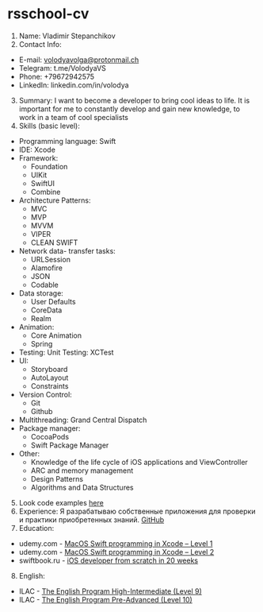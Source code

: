 # rsschool-cv

1. Name: Vladimir Stepanchikov
2. Contact Info:
* E-mail: volodyavolga@protonmail.ch
* Telegram: t.me/VolodyaVS
* Phone: +79672942575
* LinkedIn: linkedin.com/in/volodya
3. Summary:
I want to become a developer to bring cool ideas to life. It is important for me to constantly develop and gain new knowledge, to work in a team of cool specialists
4. Skills (basic level):
- Programming language: Swift
- IDE: Xcode
- Framework:
  - Foundation
  - UIKit
  - SwiftUI
  - Combine
- Architecture Patterns:
  - MVC
  - MVP
  - MVVM
  - VIPER
  - CLEAN SWIFT
- Network data- transfer tasks:
  - URLSession
  - Alamofire
  - JSON
  - Codable
- Data storage:
  - User Defaults 
  - CoreData
  - Realm
- Animation: 
  - Core Animation 
  - Spring
- Testing: Unit Testing: XCTest
- UI: 
  - Storyboard
  - AutoLayout
  - Constraints
- Version Control:
  - Git
  - Github
- Multithreading: Grand Central Dispatch
- Package manager:
  - CocoaPods
  - Swift Package Manager
- Other:
  - Knowledge of the life cycle of iOS applications and ViewController
  - ARC and memory management
  - Design Patterns
  - Algorithms and Data Structures
5. Look code examples [here](https://gist.github.com/VolodyaVS/e14ed7d30246778b2bea3bb76a13920e)
6. Experience:
Я разрабатываю собственные приложения для проверки и практики приобретенных знаний. [GitHub](https://github.com/VolodyaVS)
7. Education:
* udemy.com - [MacOS Swift programming in Xcode – Level 1](http://ude.my/UC-1bc70ec7-b81c-4269-8680-f6ad0516fd34)
* udemy.com - [MacOS Swift programming in Xcode – Level 2](http://ude.my/UC-c0d0ebe2-0217-4b98-866b-104766506431)
* swiftbook.ru - [iOS developer from scratch in 20 weeks](https://www.icloud.com/sharedalbum/#B0s5aDWbrHkrkS3)
8. English:
* ILAC - [The English Program High-Intermediate (Level 9)](https://www.icloud.com/iclouddrive/0I0n5TRoa7bhIneWgHhEsZKhg#Certificate_HI_-_Vladimir_Stepanchikov)
* ILAC - [The English Program Pre-Advanced (Level 10)](https://www.icloud.com/iclouddrive/0WC-285RwHAgeY3LTRLIfUhMA#Certificate_PA_-_Vladimir_Stepanchikov)

